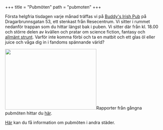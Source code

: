 +++
title = "Pubmöten"
path = "pubmoten"
+++

Första helgfria tisdagen varje månad träffas vi på <a href="http://buddysirishpub.com/">Buddy's Irish Pub</a> på Dragarbrunnsgatan&nbsp;53, ett stenkast från Resecentrum. Vi sitter i rummet nedanför trappan som du hittar längst bak i puben.
Vi sitter där från kl. 18.00 och större delen av kvällen och pratar om science fiction, fantasy och <a href="__FIXME__/tag/pubmoten/">allmänt strunt</a>. Varför inte komma förbi och ta en matbit och ett glas öl eller juice och våga dig in i fandoms spännande värld?

<img class="alignleft size-medium wp-image-854" title="Pubmöte" src="__FIXME__/wp-content/uploads/2010/07/Buddys-20100706-1-of-6-300x200.jpg" alt="" width="300" height="200" />Rapporter från gångna pubmöten hittar du <a href="__FIXME__/tag/pubmoten/">här</a>.

<a href="http://fandom.se/pub/">Här</a> kan du få information om pubmöten i andra städer.
